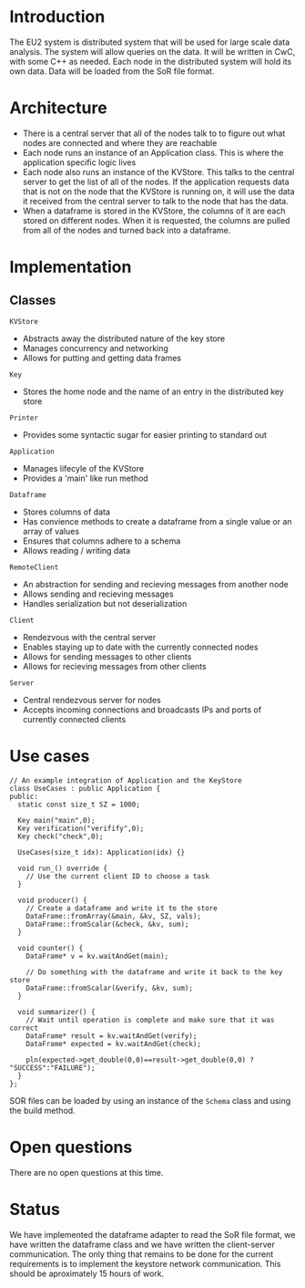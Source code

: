 # Introduction
The EU2 system is distributed system that will be used for large scale data analysis. The system will allow queries on the data. It will be written in CwC, with some C++ as needed. Each node in the distributed system will hold its own data. Data will be loaded from the SoR file format.

# Architecture 

- There is a central server that all of the nodes talk to to figure out what nodes are connected and where they are reachable 
- Each node runs an instance of an Application class. This is where the application specific logic lives
- Each node also runs an instance of the KVStore. This talks to the central server to get the list of all of the nodes. If the application requests data that is not on the node that the KVStore is running on, it will use the data it received from the central server to talk to the node that has the data.
- When a dataframe is stored in the KVStore, the columns of it are each stored on different nodes. When it is requested, the columns are pulled from all of the nodes and turned back into a dataframe.

# Implementation

##  Classes

`KVStore`
- Abstracts away the distributed nature of the key store
- Manages concurrency and networking 
- Allows for putting and getting data frames

`Key`
- Stores the home node and the name of an entry in the distributed key store

`Printer`
- Provides some syntactic sugar for easier printing to standard out

`Application`
- Manages lifecyle of the KVStore
- Provides a 'main' like run method

`Dataframe`
- Stores columns of data
- Has convience methods to create a dataframe from a single value or an array of values 
- Ensures that columns adhere to a schema
- Allows reading / writing data 

`RemoteClient`
- An abstraction for sending and recieving messages from another node
- Allows sending and recieving messages
- Handles serialization but not deserialization

`Client`
- Rendezvous with the central server
- Enables staying up to date with the currently connected nodes
- Allows for sending messages to other clients
- Allows for recieving messages from other clients

`Server`
- Central rendezvous server for nodes
- Accepts incoming connections and broadcasts IPs and ports of currently connected clients

# Use cases

```
// An example integration of Application and the KeyStore 
class UseCases : public Application {
public:
  static const size_t SZ = 1000;

  Key main("main",0);
  Key verification("verifify",0);
  Key check("check",0);
 
  UseCases(size_t idx): Application(idx) {}
 
  void run_() override {
    // Use the current client ID to choose a task
  }
 
  void producer() {
    // Create a dataframe and write it to the store    
    DataFrame::fromArray(&main, &kv, SZ, vals);
    DataFrame::fromScalar(&check, &kv, sum);
  }
 
  void counter() {
    DataFrame* v = kv.waitAndGet(main);
    
    // Do something with the dataframe and write it back to the key store
    DataFrame::fromScalar(&verify, &kv, sum);
  }
 
  void summarizer() {
    // Wait until operation is complete and make sure that it was correct
    DataFrame* result = kv.waitAndGet(verify);
    DataFrame* expected = kv.waitAndGet(check);
    
    pln(expected->get_double(0,0)==result->get_double(0,0) ? "SUCCESS":"FAILURE");
  }
};
```

SOR files can be loaded by using an instance of the `Schema` class and using the build method.

# Open questions
There are no open questions at this time.

# Status
We have implemented the dataframe adapter to read the SoR file format, we have written the dataframe class and we have written the client-server communication. The only thing that remains to be done for the current requirements is to implement the keystore network communication. This should be aproximately 15 hours of work. 
